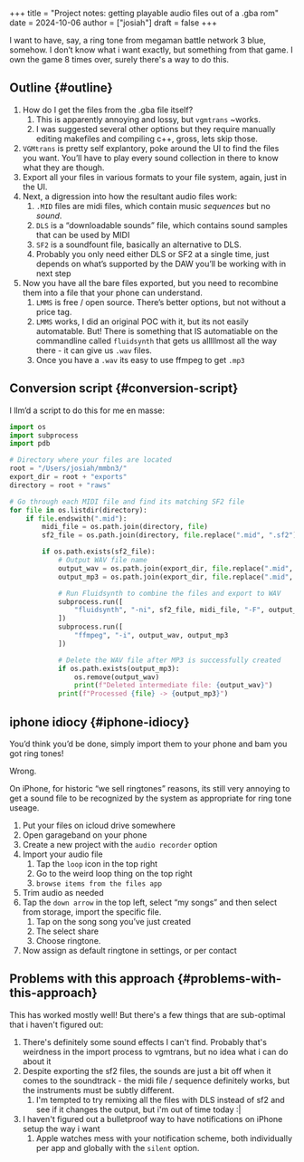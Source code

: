 +++
title = "Project notes: getting playable audio files out of a .gba rom"
date = 2024-10-06
author = ["josiah"]
draft = false
+++

I want to have, say, a ring tone from megaman battle network 3 blue, somehow. I don’t know what i want exactly, but something from that game. I own the game 8 times over, surely there's a way to do this.


## Outline {#outline}

1.  How do I get the files from the .gba file itself?
    1.  This is apparently annoying and lossy, but `vgmtrans` ~works.
    2.  I was suggested several other options but they require manually editing makefiles and compiling c++, gross, lets skip those.
2.  `VGMtrans` is pretty self explantory, poke around the UI to find the files you want. You’ll have to play every sound collection in there to know what they are though.
3.  Export all your files in various formats to your file system, again, just in the UI.
4.  Next, a digression into how the resultant audio files work:
    1.  `.MID` files are midi files, which contain music _sequences_ but no _sound_.
    2.  `DLS` is a “downloadable sounds” file, which contains sound samples that can be used by MIDI
    3.  `SF2` is a soundfount file, basically an alternative to DLS.
    4.  Probably you only need either DLS or SF2 at a single time, just depends on what’s supported by the DAW you’ll be working with in next step
5.  Now you have all the bare files exported, but you need to recombine them into a file that your phone can understand.
    1.  `LMMS` is free / open source. There’s better options, but not without a price tag.
    2.  `LMMS` works, I did an original POC with it, but its not easily automatable. But! There is something that IS automatiable on the commandline called  `fluidsynth`  that gets us alllllmost all the way there - it can give us `.wav` files.
    3.  Once you have a `.wav` its easy to use ffmpeg to get `.mp3`


## Conversion script {#conversion-script}

I llm’d a script to do this for me en masse:

```python
import os
import subprocess
import pdb

# Directory where your files are located
root = "/Users/josiah/mmbn3/"
export_dir = root + "exports"
directory = root + "raws"

# Go through each MIDI file and find its matching SF2 file
for file in os.listdir(directory):
    if file.endswith(".mid"):
        midi_file = os.path.join(directory, file)
        sf2_file = os.path.join(directory, file.replace(".mid", ".sf2"))

        if os.path.exists(sf2_file):
            # Output WAV file name
            output_wav = os.path.join(export_dir, file.replace(".mid", ".wav"))
            output_mp3 = os.path.join(export_dir, file.replace(".mid", ".mp3"))

            # Run Fluidsynth to combine the files and export to WAV
            subprocess.run([
                "fluidsynth", "-ni", sf2_file, midi_file, "-F", output_wav
            ])
            subprocess.run([
                "ffmpeg", "-i", output_wav, output_mp3
            ])

            # Delete the WAV file after MP3 is successfully created
            if os.path.exists(output_mp3):
                os.remove(output_wav)
                print(f"Deleted intermediate file: {output_wav}")
            print(f"Processed {file} -> {output_mp3}")

```


## iphone idiocy {#iphone-idiocy}

You’d think you’d be done, simply import them to your phone and bam you got ring tones!

Wrong.

On iPhone, for historic “we sell ringtones” reasons, its still very annoying to get a sound file to be recognized by the system as appropriate for ring tone useage.

1.  Put your files on icloud drive somewhere
2.  Open garageband on your phone
3.  Create a new project with the `audio recorder` option
4.  Import your audio file
    1.  Tap the `loop` icon in the top right
    2.  Go to the weird loop thing on the top right
    3.  `browse items from the files app`
5.  Trim audio as needed
6.  Tap the `down arrow` in the top left, select “my songs” and then select from storage, import the specific file.
    1.  Tap on the song song you’ve just created
    2.  The select share
    3.  Choose ringtone.
7.  Now assign as default ringtone in settings, or per contact


## Problems with this approach {#problems-with-this-approach}

This has worked mostly well! But there's a few things that are sub-optimal that i haven't figured out:

1.  There's definitely some sound effects I can't find. Probably that's weirdness in the import process to vgmtrans, but no idea what i can do about it
2.  Despite exporting the sf2 files, the sounds are just a bit off when it comes to the soundtrack - the midi file / sequence definitely works, but the instruments must be subtly different.
    1.  I'm tempted to try remixing all the files with DLS instead of sf2 and see if it changes the output, but i'm out of time today :|
3.  I haven't figured out a bulletproof way to have notifications on iPhone setup the way i want
    1.  Apple watches mess with your notification scheme, both individually per app and globally with the `silent` option.
